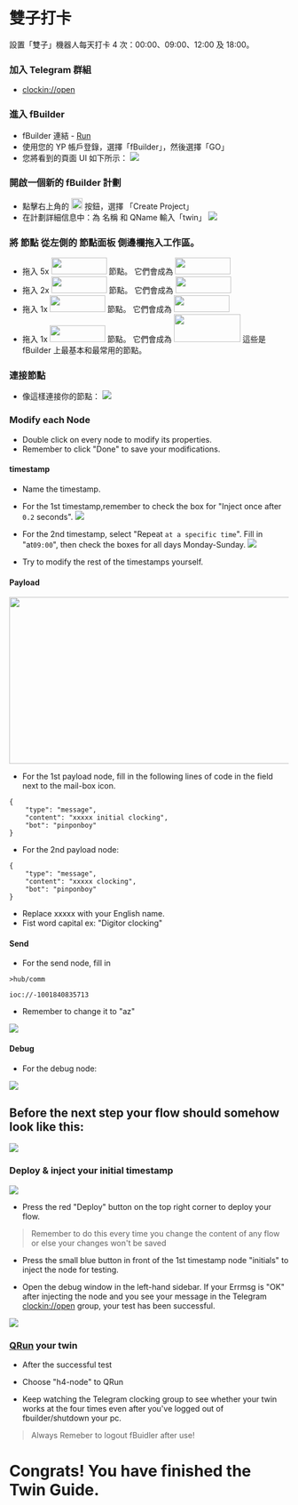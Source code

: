 # 雙子打卡
設置「雙子」機器人每天打卡 4 次：00:00、09:00、12:00 及 18:00。

### 加入 Telegram 群組
* [clockin://open](https://t.me/clockin_open)

### 進入 fBuilder
* fBuilder 連結 - [Run](https://run.ypcloud.com)
* 使用您的 YP 帳戶登錄，選擇「fBuilder」，然後選擇「GO」
* 您將看到的頁面 UI 如下所示： 
[<img src="https://i.imgur.com/i8YrWeI.jpg">](https://run.ypcloud.com)

### 開啟一個新的 fBuilder 計劃
* 點擊右上角的 <img src="https://i.imgur.com/66dK5wO.png" width=20 height=20> 按鈕，選擇 「Create Project」
* 在計劃詳細信息中：為 名稱 和 QName 輸入「twin」
[<img src="https://i.imgur.com/jspv6Fy.png">](https://run.ypcloud.com)

### 將 節點 從左側的 節點面板 側邊欄拖入工作區。
* 拖入 5x [<img src="https://i.imgur.com/dcq5SnC.png" width=100 height=30>](https://run.ypcloud.com) 節點。 它們會成為 [<img src="https://i.imgur.com/UOdTwVI.png" width=100 height=30>](https://run.ypcloud.com)
* 拖入 2x [<img src="https://i.imgur.com/Qzisc1K.png" width=100 height=30>](https://run.ypcloud.com) 節點。 它們會成為 [<img src="https://i.imgur.com/hpUnuGs.png" width=100 height=30>](https://run.ypcloud.com)
* 拖入 1x [<img src="https://i.imgur.com/1664YQI.png" width=100 height=30>](https://run.ypcloud.com) 節點。 它們會成為 [<img src="https://i.imgur.com/BUNoE2p.png" width=100 height=30>](https://run.ypcloud.com)
* 拖入 1x [<img src="https://i.imgur.com/6vCZIev.png" width=100 height=30>](https://run.ypcloud.com) 節點。 它們會成為 [<img src="https://i.imgur.com/ocPKneJ.png" width=120 height=50>](https://run.ypcloud.com)
這些是 fBuilder 上最基本和最常用的節點。

### 連接節點
* 像這樣連接你的節點：
[<img src="https://i.imgur.com/uDfxHLv.png">](https://run.ypcloud.com)
 
### Modify each Node

* Double click on every node to modify its properties.
* Remember to click "Done" to save your modifications. 

#### timestamp

* Name the timestamp.
* For the 1st timestamp,remember to check the box for "Inject once after `0.2` seconds".
[<img src="https://i.imgur.com/XSxu5vX.png">](https://run.ypcloud.com)


* For the 2nd timestamp, select "Repeat `at a specific time`". Fill in "at`09:00`", then check the boxes for all days Monday-Sunday.
[<img src="https://i.imgur.com/kAmxGdU.png">](https://run.ypcloud.com)

* Try to modify the rest of the timestamps yourself.

#### Payload

[<img src="https://i.imgur.com/1M8lEsY.png" width=700 height=300>](https://run.ypcloud.com)

* For the 1st payload node, fill in the following lines of code in the field next to the mail-box icon.

```
{
    "type": "message", 
    "content": "xxxxx initial clocking", 
    "bot": "pinponboy"
}
```

* For the 2nd payload node:

```
{
    "type": "message", 
    "content": "xxxxx clocking", 
    "bot": "pinponboy"
}
```

* Replace xxxxx with your English name.
* Fist word capital ex: "Digitor clocking"

#### Send

* For the send node, fill in

```
>hub/comm
```
```
ioc://-1001840835713
```

* Remember to change it to "az"

[<img src="https://i.imgur.com/MwtSk1g.jpg">](https://run.ypcloud.com)

#### Debug

* For the debug node:

[<img src="https://i.imgur.com/4EayyVC.png">](https://run.ypcloud.com)

## Before the next step your flow should somehow look like this:

[<img src="https://i.imgur.com/DS4ZGwy.png">](https://run.ypcloud.com)


### Deploy & inject your initial timestamp 

[<img src="https://i.imgur.com/Q6b3Ljd.png">](https://run.ypcloud.com)

* Press the red "Deploy" button on the top right corner to deploy your flow. 
> Remember to do this every time you change the content of any flow or else your changes won't be saved

* Press the small blue button in front of the 1st timestamp node "initials" to inject the node for testing.

* Open the debug window in the left-hand sidebar. If your Errmsg is "OK" after injecting the node and you see your message in the Telegram [clockin://open](https://t.me/clockin_open) group, your test has been successful.

[<img src="https://i.imgur.com/TBBg4ZD.png">](https://run.ypcloud.com)

### [QRun](https://github.com/motebus/ultrabook/blob/main/Ultranet%20Apps/fBuilder/qrun.md) your twin
* After the successful test

* Choose "h4-node" to QRun

* Keep watching the Telegram clocking group to see whether your twin works at the four times even after you've logged out of fbuilder/shutdown your pc. 

> Always Remeber to logout fBuidler after use!

# Congrats! You have finished the Twin Guide.
